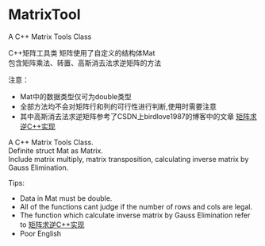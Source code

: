 # MatrixTool
A C++ Matrix Tools Class

C++矩阵工具类
矩阵使用了自定义的结构体Mat<br>
包含矩阵乘法、转置、高斯消去法求逆矩阵的方法<br>

注意：
- Mat中的数据类型仅可为double类型<br>
- 全部方法均不会对矩阵行和列的可行性进行判断,使用时需要注意<br>
- 其中高斯消去法求逆矩阵参考了CSDN上birdlove1987的博客中的文章 [矩阵求逆C++实现](http://blog.csdn.net/zhurui_idea/article/details/24864155)<br>

A C++ Matrix Tools Class.<br>
Definite struct Mat as Matrix.<br>
Include matrix multiply, matrix transposition, calculating inverse matrix by Gauss Elimination.<br>

Tips:
- Data in Mat must be double.<br>
- All of the functions cant judge if the number of rows and cols are legal.<br>
- The function which calculate inverse matrix by Gauss Elimination refer to [矩阵求逆C++实现](http://blog.csdn.net/zhurui_idea/article/details/24864155)<br>
- Poor English
